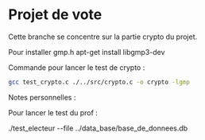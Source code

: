 # Projet de vote

Cette branche se concentre sur la partie crypto du projet.


Pour installer gmp.h
apt-get install  libgmp3-dev

Commande pour lancer le test de crypto : 

```bash
gcc test_crypto.c ./../src/crypto.c -o crypto -lgmp
```



Notes personnelles : 

Pour lancer le test du prof : 

./test_electeur --file ../data_base/base_de_donnees.db

